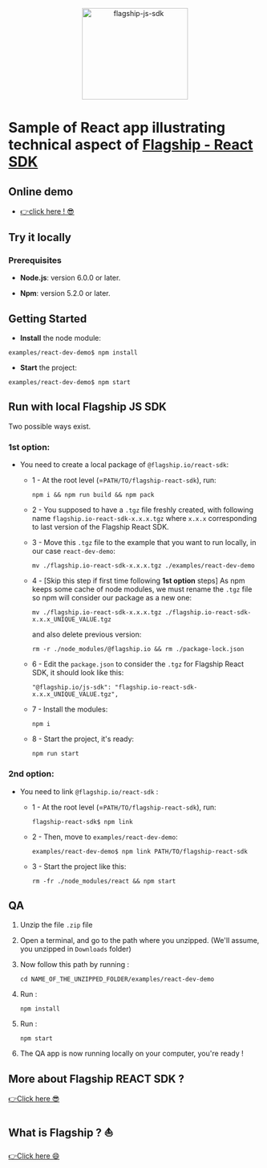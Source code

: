 <p align="center">

<img  src="https://mk0abtastybwtpirqi5t.kinstacdn.com/wp-content/uploads/picture-solutions-persona-product-flagship.jpg"  width="211"  height="182"  alt="flagship-js-sdk"  />

</p>

# Sample of React app illustrating technical aspect of [Flagship - React SDK](../../README.md)

## Online demo

<ul style="line-height:1.4;"><li><a href='https://abtasty.github.io/flagship-react-sdk/'>👉click here ! 😎</a></li></ul>
  
## Try it locally

### Prerequisites

-   **Node.js**: version 6.0.0 or later.

-   **Npm**: version 5.2.0 or later.

## Getting Started

-   **Install** the node module:

```
examples/react-dev-demo$ npm install
```

-   **Start** the project:

```
examples/react-dev-demo$ npm start
```

## Run with local Flagship JS SDK

Two possible ways exist.

### 1st option:

-   You need to create a local package of `@flagship.io/react-sdk`:

    -   1 - At the root level (=`PATH/TO/flagship-react-sdk`), run:

        ```
        npm i && npm run build && npm pack
        ```

    -   2 - You supposed to have a `.tgz` file freshly created, with following name `flagship.io-react-sdk-x.x.x.tgz` where `x.x.x` corresponding to last version of the Flagship React SDK.

    -   3 - Move this `.tgz` file to the example that you want to run locally, in our case `react-dev-demo`:
        ```
        mv ./flagship.io-react-sdk-x.x.x.tgz ./examples/react-dev-demo
        ```
    -   4 - [Skip this step if first time following **1st option** steps] As npm keeps some cache of node modules, we must rename the `.tgz` file so npm will consider our package as a new one:

        ```
        mv ./flagship.io-react-sdk-x.x.x.tgz ./flagship.io-react-sdk-x.x.x_UNIQUE_VALUE.tgz
        ```

        and also delete previous version:

        ```
        rm -r ./node_modules/@flagship.io && rm ./package-lock.json
        ```

    -   6 - Edit the `package.json` to consider the `.tgz` for Flagship React SDK, it should look like this:

        ```
        "@flagship.io/js-sdk": "flagship.io-react-sdk-x.x.x_UNIQUE_VALUE.tgz",
        ```

    -   7 - Install the modules:
        ```
        npm i
        ```
    -   8 - Start the project, it's ready:
        ```
        npm run start
        ```

### 2nd option:

-   You need to link `@flagship.io/react-sdk` :

    -   1 - At the root level (=`PATH/TO/flagship-react-sdk`), run:

        ```
        flagship-react-sdk$ npm link
        ```

    -   2 - Then, move to `examples/react-dev-demo`:

        ```
        examples/react-dev-demo$ npm link PATH/TO/flagship-react-sdk
        ```

    -   3 - Start the project like this:
        ```
        rm -fr ./node_modules/react && npm start
        ```

## QA

1. Unzip the file `.zip` file

2. Open a terminal, and go to the path where you unzipped. (We'll assume, you unzipped in `Downloads` folder)

3. Now follow this path by running :

    ```
    cd NAME_OF_THE_UNZIPPED_FOLDER/examples/react-dev-demo
    ```

4. Run :

    ```
    npm install
    ```

5. Run :

    ```
    npm start
    ```

6. The QA app is now running locally on your computer, you're ready !

## More about Flagship REACT SDK ?

[👉Click here 😎](../../README.md)

## What is Flagship ? ⛵️

[👉Click here 😄](https://www.abtasty.com/solutions-product-teams/)
